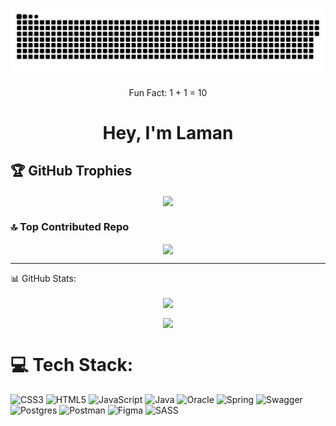 <a href=#><img src="contributions.svg"></a>

<p align="center">Fun Fact:  1 + 1 = 10</p>
<h1 align="center">Hey, I'm Laman</h1>

[Linkedin]: https://www.linkedin.com/in/laman-khudadatzada/
[Instagram]: https://www.instagram.com/nnamanx

## 🏆 GitHub Trophies
<p align="center"><img align="center" src="https://github-profile-trophy.vercel.app/?username=nnamanx&theme=radical&no-frame=true&no-bg=true&margin-w=4)"/></p>

### 🔝 Top Contributed Repo
<p align="center"><img align="center" src="https://github-contributor-stats.vercel.app/api?username=nnamanx&limit=5&theme=dracula&combine_all_yearly_contributions=true)"/></p>


---


📊 GitHub Stats:
<p align="center"><img align="center" src="https://github-readme-streak-stats.herokuapp.com/?user=nnamanx&theme=midnight-purple&hide_border=false"/></p>

<p align="center"><img align="center" src="https://github-readme-stats.vercel.app/api/top-langs/?username=nnamanx&theme=midnight-purple&hide_border=false&include_all_commits=true&count_private=true&layout=compact)"/></p>


# 💻 Tech Stack:
![CSS3](https://img.shields.io/badge/css3-%231572B6.svg?style=for-the-badge&logo=css3&logoColor=white) ![HTML5](https://img.shields.io/badge/html5-%23E34F26.svg?style=for-the-badge&logo=html5&logoColor=white) ![JavaScript](https://img.shields.io/badge/javascript-%23323330.svg?style=for-the-badge&logo=javascript&logoColor=%23F7DF1E) ![Java](https://img.shields.io/badge/java-%23ED8B00.svg?style=for-the-badge&logo=java&logoColor=white) ![Oracle](https://img.shields.io/badge/Oracle-F80000?style=for-the-badge&logo=oracle&logoColor=white) ![Spring](https://img.shields.io/badge/spring-%236DB33F.svg?style=for-the-badge&logo=spring&logoColor=white) ![Swagger](https://img.shields.io/badge/-Swagger-%23Clojure?style=for-the-badge&logo=swagger&logoColor=white) ![Postgres](https://img.shields.io/badge/postgres-%23316192.svg?style=for-the-badge&logo=postgresql&logoColor=white) ![Postman](https://img.shields.io/badge/Postman-FF6C37?style=for-the-badge&logo=postman&logoColor=white) 	![Figma](https://img.shields.io/badge/figma-%23F24E1E.svg?style=for-the-badge&logo=figma&logoColor=white) ![SASS](https://img.shields.io/badge/SASS-hotpink.svg?style=for-the-badge&logo=SASS&logoColor=white)


<!-- Proudly created with GPRM ( https://gprm.itsvg.in ) -->




<!-- 

<p align="center"> 
  Visitor count<br>
  <img src="https://profile-counter.glitch.me/nnamanx/count.svg"/>
</p>
<h2 align="center"> Hi There, I'm Laman <img src="https://raw.githubusercontent.com/MartinHeinz/MartinHeinz/master/wave.gif" width=22px height=22px />
<h2/>

<img src="https://github-readme-stats.vercel.app/api?username=nnamanx&theme=blue-green&show_icons=true" align="left" width="48%"/>

<img src="https://github-readme-stats.vercel.app/api/top-langs/?username=nnamanx&layout=compact" align="left" 
width="47%"/>


 -->
<!-- <br/>
  
### Connect with me:

[<img height="22" width="22" align="left" src="https://raw.githubusercontent.com/yushi1007/yushi1007/main/images/linkedin.svg" />][linkedin]

[<img height="22" width="22" align="left" src="https://raw.githubusercontent.com/yushi1007/yushi1007/main/images/instagram.svg" />][Instagram]

[<img height="22" width="22" align="left" src="https://www.svgrepo.com/show/26491/internet.svg" />][Website]



[Linkedin]: https://www.linkedin.com/in/laman-khudadatzada/
[Instagram]: https://www.instagram.com/nnamanx
[Website]: 
<br />
 <br /> 

## Tech I Use:
<img height="35" width="auto" align="left" src="https://img.shields.io/badge/react-%2320232a.svg?style=for-the-badge&logo=react&logoColor=%2361DAFB">
<img height="35" width="auto" align="left" src="https://img.shields.io/badge/javascript-%23323330.svg?style=for-the-badge&logo=javascript&logoColor=%23F7DF1E">

<img height="35" width="auto" align="left" src="https://img.shields.io/badge/SASS-hotpink.svg?style=for-the-badge&logo=SASS&logoColor=white">
<img height="35" width="auto" align="left" src="https://encrypted-tbn0.gstatic.com/images?q=tbn:ANd9GcSfqsV73c3y8GhFDKDdQZbzeh8nkoNYrAMvlXqi-oQR&s"> -->
<!-- <img height="35" width="auto" align="left" src="https://img.shields.io/badge/html5-%23E34F26.svg?style=for-the-badge&logo=html5&logoColor=white">
<img height="35" width="auto" align="left" src="https://img.shields.io/badge/css3-%231572B6.svg?style=for-the-badge&logo=css3&logoColor=white"> -->
